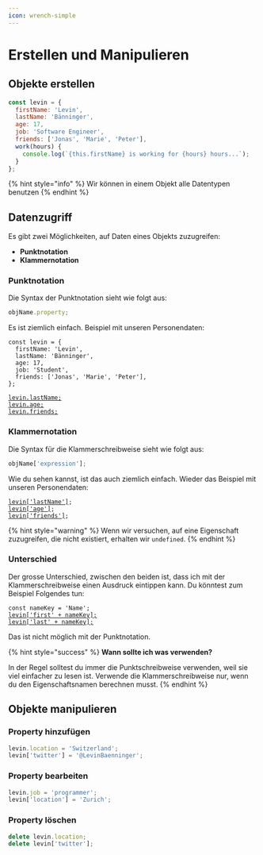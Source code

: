 ```yaml
---
icon: wrench-simple
---
```


# Erstellen und Manipulieren

## Objekte erstellen

```javascript
const levin = {
  firstName: 'Levin',
  lastName: 'Bänninger',
  age: 17,
  job: 'Software Engineer',
  friends: ['Jonas', 'Marie', 'Peter'],
  work(hours) {
    console.log(`{this.firstName} is working for {hours} hours...`);
  }
};
```

{% hint style="info" %}
Wir können in einem Objekt alle Datentypen benutzen
{% endhint %}

## Datenzugriff

Es gibt zwei Möglichkeiten, auf Daten eines Objekts zuzugreifen:

* **Punktnotation**
* **Klammernotation**

### Punktnotation﻿ <a href="#punktnotation" id="punktnotation"></a>

Die Syntax der Punktnotation sieht wie folgt aus:

```javascript
objName.property;
```

Es ist ziemlich einfach. Beispiel mit unseren Personendaten:

<pre class="language-javascript"><code class="lang-javascript">const levin = {
  firstName: 'Levin',
  lastName: 'Bänninger',
  age: 17,
  job: 'Student',
  friends: ['Jonas', 'Marie', 'Peter'],
};

<a data-footnote-ref href="#user-content-fn-1">levin.lastName;</a>
<a data-footnote-ref href="#user-content-fn-2">levin.age;</a>
<a data-footnote-ref href="#user-content-fn-3">levin.friends;</a>
</code></pre>

### Klammernotation﻿ <a href="#klammernotation" id="klammernotation"></a>

Die Syntax für die Klammerschreibweise sieht wie folgt aus:

```javascript
objName['expression'];
```

Wie du sehen kannst, ist das auch ziemlich einfach. Wieder das Beispiel mit unseren Personendaten:

<pre class="language-javascript"><code class="lang-javascript"><a data-footnote-ref href="#user-content-fn-4">levin['lastName']</a>;
<a data-footnote-ref href="#user-content-fn-5">levin['age']</a>;
<a data-footnote-ref href="#user-content-fn-6">levin['friends']</a>;
</code></pre>

{% hint style="warning" %}
Wenn wir versuchen, auf eine Eigenschaft zuzugreifen, die nicht existiert, erhalten wir `undefined`.
{% endhint %}

### Unterschied﻿ <a href="#unterschied" id="unterschied"></a>

Der grosse Unterschied, zwischen den beiden ist, dass ich mit der Klammerschreibweise einen Ausdruck eintippen kann. Du könntest zum Beispiel Folgendes tun:

<pre class="language-javascript"><code class="lang-javascript">const nameKey = 'Name';
<a data-footnote-ref href="#user-content-fn-7">levin['first' + nameKey];</a>
<a data-footnote-ref href="#user-content-fn-8">levin['last' + nameKey];</a>
</code></pre>

Das ist nicht möglich mit der Punktnotation.

{% hint style="success" %}
**Wann sollte ich was verwenden?**

In der Regel solltest du immer die Punktschreibweise verwenden, weil sie viel einfacher zu lesen ist. Verwende die Klammerschreibweise nur, wenn du den Eigenschaftsnamen berechnen musst.
{% endhint %}

## Objekte manipulieren

### Property hinzufügen

```javascript
levin.location = 'Switzerland';
levin['twitter'] = '@LevinBaenninger';
```

### Property bearbeiten

```javascript
levin.job = 'programmer';
levin['location'] = 'Zurich';
```

### Property löschen

```javascript
delete levin.location;
delete levin['twitter'];
```

[^1]: Bänninger

[^2]: 17

[^3]: `['Jonas', 'Marie', 'Peter']`

[^4]: Bänninger

[^5]: 17

[^6]: `['Jonas', 'Marie', 'Peter']`

[^7]: Levin

[^8]: Bänninger
